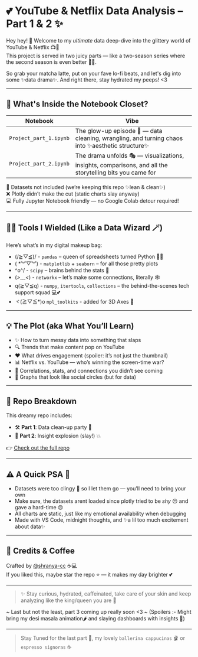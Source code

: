 # 💕 YouTube & Netflix Data Analysis – Part 1 & 2 ✨

Hey hey! 👋 Welcome to my *ultimate* data deep-dive into the glittery world of YouTube & Netflix 📺🍿  
This project is served in two juicy parts — like a two-season series where the second season is even better 💁‍♀️.

So grab your matcha latte, put on your fave lo-fi beats, and let's dig into some ✨data drama✨.
And right there, stay hydrated my peeps! <3

---

## 🌸 What's Inside the Notebook Closet?

| Notebook | Vibe |
| -------- | ---- |
| `Project_part_1.ipynb` | The glow-up episode 💅 — data cleaning, wrangling, and turning chaos into ✨aesthetic structure✨ |
| `Project_part_2.ipynb` | The drama unfolds 🎭 — visualizations, insights, comparisons, and all the storytelling bits you came for |

🚫 Datasets not included (we’re keeping this repo ✨lean & clean✨)  
❌ Plotly didn’t make the cut (static charts slay anyway)  
💻 Fully Jupyter Notebook friendly — no Google Colab detour required!

---

## 🧚‍♀️ Tools I Wielded (Like a Data Wizard 🪄)

Here’s what’s in my digital makeup bag:

- (/≧▽≦)/ - `pandas` – queen of spreadsheets turned Python 🐼✨  
- ( *︾▽︾) -  `matplotlib` + `seaborn` – for all those pretty plots  
- \^o^/ - `scipy` – brains behind the stats 📐  
- (*>﹏<*) -  `networkx` – let’s make some connections, literally 🕸️  
- q(≧▽≦q) - `numpy`, `itertools`, `collections` – the behind-the-scenes tech support squad 💻💕
- ヾ(≧▽≦*)o `mpl_toolkits` - added for 3D Axes 🥺
---

## 💡 The Plot (aka What You’ll Learn)

- ✨ How to turn messy data into something that slaps
- 🔍 Trends that make content pop on YouTube
- ❤️ What drives engagement (spoiler: it’s not just the thumbnail)
- 📊 Netflix vs. YouTube — who’s winning the screen-time war?
- 🧬 Correlations, stats, and connections you didn’t see coming
- 🔗 Graphs that look like social circles (but for data)

---

## 📂 Repo Breakdown

This dreamy repo includes:

- 🛠️ **Part 1**: Data clean-up party 🧼  
- 🎉 **Part 2**: Insight explosion (slay!) 💥  

👉 [Check out the full repo](https://github.com/shranya-cc/-youtube-netflix-analysis)

---

## ⚠️ A Quick PSA 💌

- Datasets were too clingy 🧳 so I let them go — you’ll need to bring your own
- Make sure, the datasets arent loaded since plotly tried to be *shy* 😒 and gave a hard-time 😢 
- All charts are static, just like my emotional availability when debugging
- Made with VS Code, midnight thoughts, and ✨a lil too much excitement about data✨

---

## 💬 Credits & Coffee

Crafted by [@shranya-cc](https://github.com/shranya-cc) ☕💻  
If you liked this, maybe star the repo ⭐ — it makes my day brighter 💕

---

> ✨ Stay curious, hydrated, caffeinated, take care of your skin and keep analyzing like the king/queen you are 👑

~ Last but not the least, part 3 coming up really soon <3 ~
(Spoilers :- Might bring my desi masala animation🌶️ and slaying dashboards with insights 🦋)

---

> Stay Tuned for the last part 💅, my lovely `ballerina cappucinas` 🩰 or `espresso signoras` ☕

